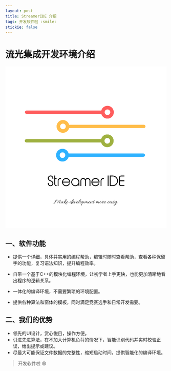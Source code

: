```yaml
---
layout: post
title: StreamerIDE 介绍
tags: 开发软件啦 :smile:
stickie: false
---
```

# 流光集成开发环境介绍

![](Streamer01.png)

## 一、软件功能

* 提供一个详细，具体并实用的编程帮助，编辑时随时查看帮助，查看各种保留字的功能，复习语法知识，提升编程效率。

* 自带一个基于C++的模块化编程环境，让初学者上手更快，也能更加清晰地看出程序的逻辑关系。

* 一体化的编译环境，不需要繁琐的环境配置。

* 提供各种算法和窗体的模板，同时满足竞赛选手和日常开发需要。

## 二、我们的优势

* 领先的UI设计，赏心悦目，操作方便。
* 引进先进算法，在不加大计算机负荷的情况下，智能识别代码并实时校验正误，给出提示或建议。
* 尽最大可能保证文件数据的完整性，缩短启动时间，提供智能化的编译环境。


> 开发软件啦 :smile: